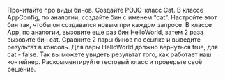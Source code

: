 Прочитайте про виды бинов.
Создайте POJO-класс Cat.
В классе AppConfig, по аналогии, создайте бин с именем “cat”.
Настройте этот бин так, чтобы он создавался новым при каждом запросе.
В классе App, по аналогии, вызовите еще раз бин HelloWorld, затем 2 раза вызовите бин cat. Сравните 2 пары бинов по ссылке и выведите результат в консоль. Для пары HelloWorld должно вернуться true, для cat - false. Так вы можете увидеть результат того, как работает наш контейнер.
Раскомментируйте тестовый класс и проверьте своё решение.
